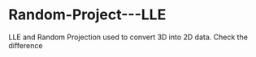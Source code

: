 # Random-Project---LLE
LLE and Random Projection used to convert 3D into 2D data. Check the difference
